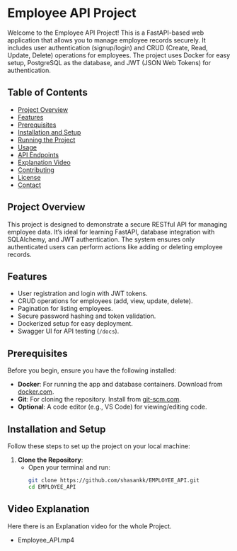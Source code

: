 # Employee API Project

Welcome to the Employee API Project! This is a FastAPI-based web application that allows you to manage employee records securely. It includes user authentication (signup/login) and CRUD (Create, Read, Update, Delete) operations for employees. The project uses Docker for easy setup, PostgreSQL as the database, and JWT (JSON Web Tokens) for authentication.

## Table of Contents
- [Project Overview](#project-overview)
- [Features](#features)
- [Prerequisites](#prerequisites)
- [Installation and Setup](#installation-and-setup)
- [Running the Project](#running-the-project)
- [Usage](#usage)
- [API Endpoints](#api-endpoints)
- [Explanation Video](#explanation-video)
- [Contributing](#contributing)
- [License](#license)
- [Contact](#contact)

## Project Overview
This project is designed to demonstrate a secure RESTful API for managing employee data. It’s ideal for learning FastAPI, database integration with SQLAlchemy, and JWT authentication. The system ensures only authenticated users can perform actions like adding or deleting employee records.

## Features
- User registration and login with JWT tokens.
- CRUD operations for employees (add, view, update, delete).
- Pagination for listing employees.
- Secure password hashing and token validation.
- Dockerized setup for easy deployment.
- Swagger UI for API testing (`/docs`).

## Prerequisites
Before you begin, ensure you have the following installed:
- **Docker**: For running the app and database containers. Download from [docker.com](https://www.docker.com/get-started).
- **Git**: For cloning the repository. Install from [git-scm.com](https://git-scm.com/).
- **Optional**: A code editor (e.g., VS Code) for viewing/editing code.

## Installation and Setup
Follow these steps to set up the project on your local machine:

1. **Clone the Repository**:
   - Open your terminal and run:
     ```bash
     git clone https://github.com/shasankk/EMPLOYEE_API.git
     cd EMPLOYEE_API


## Video Explanation
Here there is an Explanation video for the whole Project.
- Employee_API.mp4

